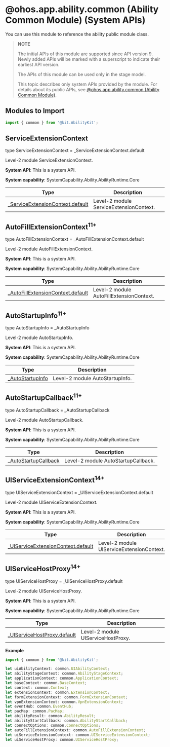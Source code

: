 # @ohos.app.ability.common (Ability Common Module) (System APIs)

<!--Kit: Ability Kit-->
<!--Subsystem: Ability-->
<!--Owner: @zexin_c-->
<!--Designer: @li-weifeng2-->
<!--Tester: @lixueqing513-->
<!--Adviser: @huipeizi-->

You can use this module to reference the ability public module class.

> **NOTE**
> 
> The initial APIs of this module are supported since API version 9. Newly added APIs will be marked with a superscript to indicate their earliest API version.
>
> The APIs of this module can be used only in the stage model.
>
> This topic describes only system APIs provided by the module. For details about its public APIs, see [@ohos.app.ability.common (Ability Common Module)](js-apis-app-ability-common.md).

## Modules to Import

```ts
import { common } from '@kit.AbilityKit';
```

## ServiceExtensionContext

type ServiceExtensionContext = _ServiceExtensionContext.default

Level-2 module ServiceExtensionContext.

**System API**: This is a system API.

**System capability**: SystemCapability.Ability.AbilityRuntime.Core

| Type| Description|
| --- | --- |
| [_ServiceExtensionContext.default](js-apis-inner-application-serviceExtensionContext-sys.md) | Level-2 module ServiceExtensionContext.|

## AutoFillExtensionContext<sup>11+<sup>

type AutoFillExtensionContext = _AutoFillExtensionContext.default

Level-2 module AutoFillExtensionContext.

**System API**: This is a system API.

**System capability**: SystemCapability.Ability.AbilityRuntime.Core

| Type| Description|
| --- | --- |
| [_AutoFillExtensionContext.default](js-apis-inner-application-autoFillExtensionContext-sys.md) | Level-2 module AutoFillExtensionContext.|

## AutoStartupInfo<sup>11+<sup>

type AutoStartupInfo = _AutoStartupInfo

Level-2 module AutoStartupInfo.

**System API**: This is a system API.

**System capability**: SystemCapability.Ability.AbilityRuntime.Core

| Type| Description|
| --- | --- |
| [_AutoStartupInfo](js-apis-inner-application-autoStartupInfo-sys.md) | Level-2 module AutoStartupInfo.|

## AutoStartupCallback<sup>11+<sup>

type AutoStartupCallback = _AutoStartupCallback

Level-2 module AutoStartupCallback.

**System API**: This is a system API.

**System capability**: SystemCapability.Ability.AbilityRuntime.Core

| Type| Description|
| --- | --- |
| [_AutoStartupCallback](js-apis-inner-application-autoStartupCallback-sys.md) | Level-2 module AutoStartupCallback.|

## UIServiceExtensionContext<sup>14+<sup>

type UIServiceExtensionContext = _UIServiceExtensionContext.default

Level-2 module UIServiceExtensionContext.

**System API**: This is a system API.

**System capability**: SystemCapability.Ability.AbilityRuntime.Core

| Type| Description|
| --- | --- |
| [_UIServiceExtensionContext.default](js-apis-inner-application-uiserviceExtensionContext-sys.md) | Level-2 module UIServiceExtensionContext.|

## UIServiceHostProxy<sup>14+<sup>

type UIServiceHostProxy = _UIServiceHostProxy.default

Level-2 module UIServiceHostProxy.

**System API**: This is a system API.

**System capability**: SystemCapability.Ability.AbilityRuntime.Core

| Type| Description|
| --- | --- |
| [_UIServiceHostProxy.default](js-apis-inner-application-uiservicehostproxy-sys.md) | Level-2 module UIServiceHostProxy.|

**Example**

```ts
import { common } from '@kit.AbilityKit';

let uiAbilityContext: common.UIAbilityContext;
let abilityStageContext: common.AbilityStageContext;
let applicationContext: common.ApplicationContext;
let baseContext: common.BaseContext;
let context: common.Context;
let extensionContext: common.ExtensionContext;
let formExtensionContext: common.FormExtensionContext;
let vpnExtensionContext: common.VpnExtensionContext;
let eventHub: common.EventHub;
let pacMap: common.PacMap;
let abilityResult: common.AbilityResult;
let abilityStartCallback: common.AbilityStartCallback;
let connectOptions: common.ConnectOptions;
let autoFillExtensionContext: common.AutoFillExtensionContext;
let uiServiceExtensionContext: common.UIServiceExtensionContext;
let uiServiceHostProxy: common.UIServiceHostProxy;
```
